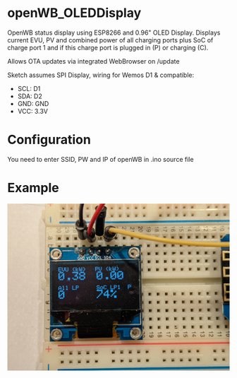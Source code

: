 # openWB_OLEDDisplay
OpenWB status display using ESP8266 and 0.96" OLED Display.
Displays current EVU, PV and combined power of all charging ports plus SoC of charge port 1 and if this charge port is plugged in (P) or charging (C).

Allows OTA updates via integrated WebBrowser on <ip of ESP>/update

Sketch assumes SPI Display, wiring for Wemos D1 & compatible:
* SCL: D1
* SDA: D2
* GND: GND
* VCC: 3.3V

# Configuration
You need to enter SSID, PW and IP of openWB in .ino source file

# Example
![Screenshot of Display](images/Display1.jpg)
